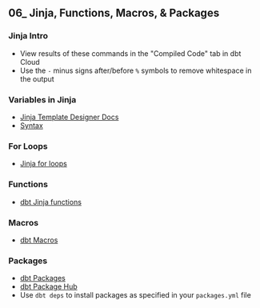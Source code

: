 ## 06_ Jinja, Functions, Macros, & Packages

### Jinja Intro
- View results of these commands in the "Compiled Code" tab in dbt Cloud
- Use the `-` minus signs after/before `%` symbols to remove whitespace in the output

### Variables in Jinja
- [Jinja Template Designer Docs](https://jinja.palletsprojects.com/en/stable/templates/#template-designer-documentation)
- [Syntax](https://documentation.bloomreach.com/engagement/docs/jinja-syntax)

### For Loops
- [Jinja for loops](https://jinja.palletsprojects.com/en/stable/templates/#for)

### Functions
- [dbt Jinja functions](https://docs.getdbt.com/reference/dbt-jinja-functions)

### Macros
- [dbt Macros](https://docs.getdbt.com/docs/build/jinja-macros#macros)

### Packages
- [dbt Packages](https://docs.getdbt.com/docs/build/packages)
- [dbt Package Hub](https://hub.getdbt.com/)
- Use `dbt deps` to install packages as specified in your `packages.yml` file
